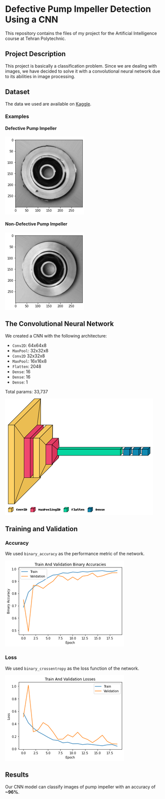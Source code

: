 # Defective Pump Impeller Detection Using a CNN

This repository contains the files of my project for the Artificial Intelligence
course at Tehran Polytechnic.

## Project Description

This project is basically a classification problem. Since we are dealing with
images, we have decided to solve it with a convolutional neural network due to
its abilities in image processing.

## Dataset

The data we used are available on
[Kaggle](https://www.kaggle.com/ravirajsinh45/real-life-industrial-dataset-of-casting-product).

### Examples

#### Defective Pump Impeller

![Defective Pump Impeller](./screenshots/defective_pump_impeller.png)

#### Non-Defective Pump Impeller

![Non-Defective Pump Impeller](./screenshots/non_defective_pump_impeller.png)

## The Convolutional Neural Network

We created a CNN with the following architecture:

- `Conv2D`: 64x64x8
- `MaxPool`: 32x32x8
- `Conv2D` 32x32x8
- `MaxPool`: 16x16x8
- `Flatten`: 2048
- `Dense`: 16
- `Dense`: 16
- `Dense`: 1

Total params: 33,737

![The Convolutional Neural Network](./screenshots/model.png)

## Training and Validation

### Accuracy

We used `binary_accuracy` as the performance metric of the network.

![Accuracy](./screenshots/accuracies.png)

### Loss

We used `binary_crossentropy` as the loss function of the network.

![Loss](./screenshots/losses.png)

## Results

Our CNN model can classify images of pump impeller with an accuracy of **~96%**.
